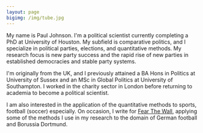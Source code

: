 ```yaml
---
layout: page
bigimg: /img/tube.jpg
---
```


My name is Paul Johnson. I'm a political scientist currently completing a PhD at University of Houston. My subfield is comparative politics, and I specialize in political parties, elections, and quantitative methods. My research focus is new party success and the rapid rise of new parties in established democracies and stable party systems.

I'm originally from the UK, and I previously attained a BA Hons in Politics at University of Sussex and an MSc in Global Politics at University of Southampton. I worked in the charity sector in London before returning to academia to become a political scientist.

I am also interested in the application of the quantitative methods to sports, football (soccer) especially. On occasion, I write for [Fear The Wall](http://www.fearthewall.com), applying some of the methods I use in my research to the domain of German football and Borussia Dortmund.
